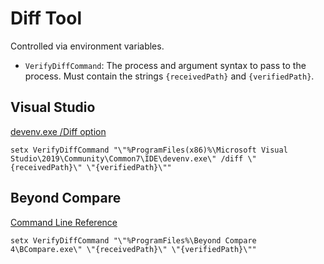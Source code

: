 # Diff Tool

Controlled via environment variables.

 * `VerifyDiffCommand`: The process and argument syntax to pass to the process. Must contain the strings `{receivedPath}` and `{verifiedPath}`.


## Visual Studio

[devenv.exe /Diff option](https://docs.microsoft.com/en-us/visualstudio/ide/reference/diff?view=vs-2019)

```
setx VerifyDiffCommand "\"%ProgramFiles(x86)%\Microsoft Visual Studio\2019\Community\Common7\IDE\devenv.exe\" /diff \"{receivedPath}\" \"{verifiedPath}\""
```


## Beyond Compare

[Command Line Reference](https://www.scootersoftware.com/v4help/index.html?command_line_reference.html)

```
setx VerifyDiffCommand "\"%ProgramFiles%\Beyond Compare 4\BCompare.exe\" \"{receivedPath}\" \"{verifiedPath}\""
```